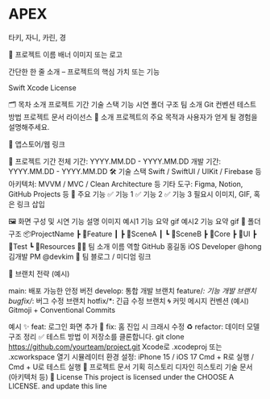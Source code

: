 # APEX
타키, 자니, 카린, 경

🚀 프로젝트 이름
배너 이미지 또는 로고

간단한 한 줄 소개 – 프로젝트의 핵심 가치 또는 기능

Swift Xcode License

🗂 목차
소개
프로젝트 기간
기술 스택
기능
시연
폴더 구조
팀 소개
Git 컨벤션
테스트 방법
프로젝트 문서
라이선스
📱 소개
프로젝트의 주요 목적과 사용자가 얻게 될 경험을 설명해주세요.

🔗 앱스토어/웹 링크

📆 프로젝트 기간
전체 기간: YYYY.MM.DD - YYYY.MM.DD
개발 기간: YYYY.MM.DD - YYYY.MM.DD
🛠 기술 스택
Swift / SwiftUI / UIKit / Firebase 등
아키텍처: MVVM / MVC / Clean Architecture 등
기타 도구: Figma, Notion, GitHub Projects 등
🌟 주요 기능
✅ 기능 1
✅ 기능 2
✅ 기능 3
필요시 이미지, GIF, 혹은 링크 삽입

🖼 화면 구성 및 시연
기능	설명	이미지
예시1	기능 요약	gif
예시2	기능 요약	gif
🧱 폴더 구조
📦ProjectName
┣ 📂Feature
┃ ┣ 📂SceneA
┃ ┗ 📂SceneB
┣ 📂Core
┣ 📂UI
┣ 📂Test
┗ 📂Resources
🧑‍💻 팀 소개
이름	역할	GitHub
홍길동	iOS Developer	@hong
김개발	PM	@devkim
🔗 팀 블로그 / 미디엄 링크

🔖 브랜치 전략
(예시)

main: 배포 가능한 안정 버전
develop: 통합 개발 브랜치
feature/*: 기능 개발 브랜치
bugfix/*: 버그 수정 브랜치
hotfix/*: 긴급 수정 브랜치
🌀 커밋 메시지 컨벤션
(예시)
Gitmoji + Conventional Commits

예시
✨ feat: 로그인 화면 추가
🐛 fix: 홈 진입 시 크래시 수정
♻️ refactor: 데이터 모델 구조 정리
✅ 테스트 방법
이 저장소를 클론합니다.
git clone https://github.com/yourteam/project.git
Xcode로 .xcodeproj 또는 .xcworkspace 열기
시뮬레이터 환경 설정: iPhone 15 / iOS 17
Cmd + R로 실행 / Cmd + U로 테스트 실행
📎 프로젝트 문서
기획 히스토리
디자인 히스토리
기술 문서 (아키텍처 등)
📝 License
This project is licensed under the CHOOSE A LICENSE. and update this line
